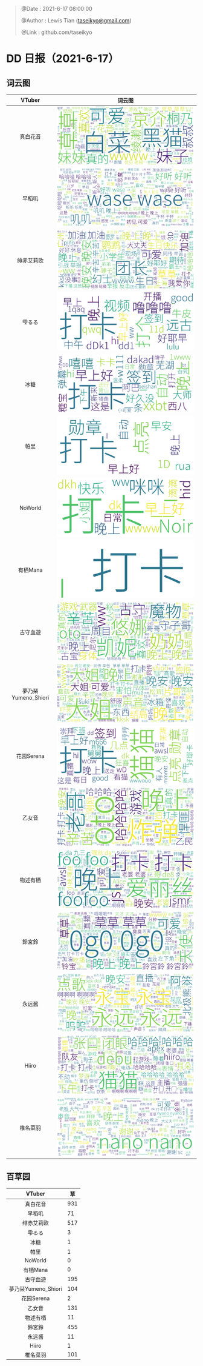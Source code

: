 > @Date    : 2021-6-17 08:00:00
>
> @Author  : Lewis Tian (taseikyo@gmail.com)
>
> @Link    : github.com/taseikyo

# DD 日报（2021-6-17）


## 词云图

|VTuber|词云图|
|:-:|-|
|真白花音|![](../images/21402309_2021-6-17_purge_wordcloud.png)|
|早稻叽|![](../images/41682_2021-6-17_purge_wordcloud.png)|
|绯赤艾莉欧|![](../images/21396545_2021-6-17_purge_wordcloud.png)|
|雫るる|![](../images/21013446_2021-6-17_purge_wordcloud.png)|
|冰糖|![](../images/876396_2021-6-17_purge_wordcloud.png)|
|帕里|![](../images/4895312_2021-6-17_purge_wordcloud.png)|
|NoWorld|![](../images/21448649_2021-6-17_purge_wordcloud.png)|
|有栖Mana|![](../images/6542258_2021-6-17_purge_wordcloud.png)|
|古守血遊|![](../images/8725120_2021-6-17_purge_wordcloud.png)|
|夢乃栞Yumeno_Shiori|![](../images/14052636_2021-6-17_purge_wordcloud.png)|
|花园Serena|![](../images/14327465_2021-6-17_purge_wordcloud.png)|
|乙女音|![](../images/21320551_2021-6-17_purge_wordcloud.png)|
|物述有栖|![](../images/21449083_2021-6-17_purge_wordcloud.png)|
|鈴宮鈴|![](../images/21685677_2021-6-17_purge_wordcloud.png)|
|永远酱|![](../images/21701071_2021-6-17_purge_wordcloud.png)|
|Hiiro|![](../images/21919321_2021-6-17_purge_wordcloud.png)|
|椎名菜羽|![](../images/22347054_2021-6-17_purge_wordcloud.png)|

## 百草园

|VTuber|草|
|:-:|-|
|真白花音|931|
|早稻叽|71|
|绯赤艾莉欧|517|
|雫るる|3|
|冰糖|1|
|帕里|1|
|NoWorld|0|
|有栖Mana|0|
|古守血遊|195|
|夢乃栞Yumeno_Shiori|104|
|花园Serena|2|
|乙女音|131|
|物述有栖|11|
|鈴宮鈴|455|
|永远酱|11|
|Hiiro|1|
|椎名菜羽|101|
